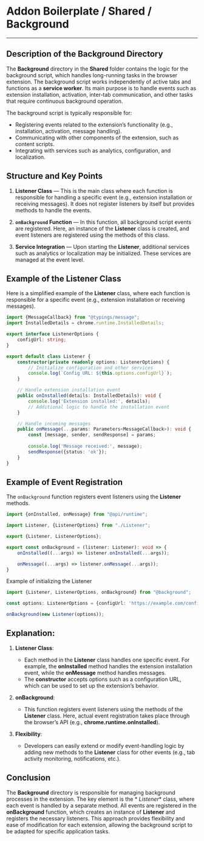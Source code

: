 # Addon Boilerplate / Shared / Background

---

## Description of the **Background** Directory

The **Background** directory in the **Shared** folder contains the logic for the background script, which handles
long-running tasks in the browser extension. The background script works independently of active tabs and functions as a
**service worker**. Its main purpose is to handle events such as extension installation, activation, inter-tab
communication, and other tasks that require continuous background operation.

The background script is typically responsible for:

- Registering events related to the extension’s functionality (e.g., installation, activation, message handling).
- Communicating with other components of the extension, such as content scripts.
- Integrating with services such as analytics, configuration, and localization.

## Structure and Key Points

1. **Listener Class** — This is the main class where each function is responsible for handling a specific event (e.g.,
   extension installation or receiving messages). It does not register listeners by itself but provides methods to
   handle the events.

2. **`onBackground` Function** — In this function, all background script events are registered. Here, an instance of the
   **Listener** class is created, and event listeners are registered using the methods of this class.

3. **Service Integration** — Upon starting the **Listener**, additional services such as analytics or localization may
   be initialized. These services are managed at the event level.


## Example of the Listener Class

Here is a simplified example of the **Listener** class, where each function is responsible for a specific event (e.g.,
extension installation or receiving messages).

```typescript
import {MessageCallback} from "@typings/message";
import InstalledDetails = chrome.runtime.InstalledDetails;

export interface ListenerOptions {
    configUrl: string;
}

export default class Listener {
    constructor(private readonly options: ListenerOptions) {
        // Initialize configuration and other services
        console.log(`Config URL: ${this.options.configUrl}`);
    }

    // Handle extension installation event
    public onInstalled(details: InstalledDetails): void {
        console.log('Extension installed:', details);
        // Additional logic to handle the installation event
    }

    // Handle incoming messages
    public onMessage(...params: Parameters<MessageCallback>): void {
        const [message, sender, sendResponse] = params;
        
        console.log('Message received:', message);
        sendResponse({status: 'ok'});
    }
}
```

## Example of Event Registration

The `onBackground` function registers event listeners using the **Listener** methods.

```typescript
import {onInstalled, onMessage} from "@api/runtime";

import Listener, {ListenerOptions} from "./Listener";

export {Listener, ListenerOptions};

export const onBackground = (listener: Listener): void => {
    onInstalled((...args) => listener.onInstalled(...args));

    onMessage((...args) => listener.onMessage(...args));
}
```

Example of initializing the Listener

```typescript
import {Listener, ListenerOptions, onBackground} from "@background";

const options: ListenerOptions = {configUrl: 'https://example.com/config'};

onBackground(new Listener(options));
```

## Explanation:

1. **Listener Class**:
    - Each method in the **Listener** class handles one specific event. For example, the **onInstalled** method handles
      the extension installation event, while the **onMessage** method handles messages.
    - The **constructor** accepts options such as a configuration URL, which can be used to set up the extension’s
      behavior.

2. **onBackground**:
    - This function registers event listeners using the methods of the **Listener** class. Here, actual event
      registration takes place through the browser’s API (e.g., **chrome.runtime.onInstalled**).

3. **Flexibility**:
    - Developers can easily extend or modify event-handling logic by adding new methods to the **Listener** class for
      other events (e.g., tab activity monitoring, notifications, etc.).

## Conclusion

The **Background** directory is responsible for managing background processes in the extension. The key element is the *
*Listener** class, where each event is handled by a separate method. All events are registered in the **onBackground**
function, which creates an instance of **Listener** and registers the necessary listeners. This approach provides
flexibility and ease of modification for each extension, allowing the background script to be adapted for specific
application tasks.